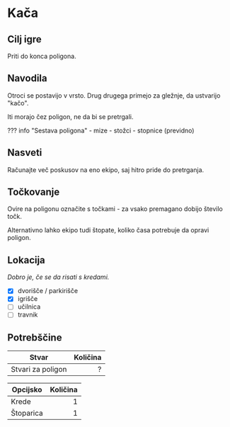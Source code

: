 # Kača

## Cilj igre

Priti do konca poligona.

## Navodila

Otroci se postavijo v vrsto.
Drug drugega primejo za gležnje, da ustvarijo "kačo".

Iti morajo čez poligon, ne da bi se pretrgali.

??? info "Sestava poligona"
    - mize
    - stožci
    - stopnice (previdno)

## Nasveti

Računajte več poskusov na eno ekipo, saj hitro
pride do pretrganja.

## Točkovanje

Ovire na poligonu označite s točkami - za
vsako premagano dobijo število točk.

Alternativno lahko ekipo tudi štopate, koliko časa
potrebuje da opravi poligon.

## Lokacija

*Dobro je, če se da risati s kredami.*

- [x] dvorišče / parkirišče
- [x] igrišče
- [ ] učilnica
- [ ] travnik

## Potrebščine

| Stvar             | Količina     |
| ----------------- | -----------: |
| Stvari za poligon | ?            |

| Opcijsko          | Količina |
| ----------------- | -------: |
| Krede             | 1        |
| Štoparica         | 1        |
